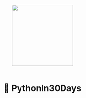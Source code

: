 
<div align="center"> 
  <img src="https://user-images.githubusercontent.com/78722016/200126747-395cffee-5dc2-48d5-984a-52aafc5cb9f8.png" width="200">  
</div> <br>
<div align="center">

# 🌱 PythonIn30Days 

</div>

<!--  <br> -->
 
<!-- <div align="center"> -->

<!-- 🌱 Learning Python in 30 Days  -->
  

<!-- 🔭 Zero-to-Hero   -->

<!-- </div> -->

